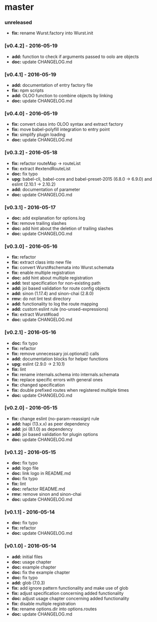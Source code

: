 # master

### unreleased
- **fix:** rename Wurst.factory into Wurst.init

### [v0.4.2] - 2016-05-19
- **add:** function to check if arguments passed to oolo are objects
- **doc:** update CHANGELOG.md

### [v0.4.1] - 2016-05-19
- **add:** documentation of entry factory file
- **fix:** npm scripts
- **add:** OLOO function to combine objects by linking
- **doc:** update CHANGELOG.md

### [v0.4.0] - 2016-05-19
- **fix:** convert class into OLOO syntax and extract factory
- **fix:** move babel-polyfill integration to entry point
- **fix:** simplify plugin loading
- **doc:** update CHANGELOG.md

### [v0.3.2] - 2016-05-18
- **fix:** refactor routeMap -> routeList
- **fix:** extract #extendRouteList
- **doc:** fix typo
- **upg:** babel-cli, babel-core and babel-preset-2015 (6.8.0 -> 6.9.0) and eslint (2.10.1 -> 2.10.2)
- **add:** documentation of parameter
- **doc:** update CHANGELOG.md

### [v0.3.1] - 2016-05-17
- **doc:** add explanation for options.log
- **fix:** remove trailing slashes
- **doc:** add hint about the deletion of trailing slashes
- **doc:** update CHANGELOG.md

### [v0.3.0] - 2016-05-16
- **fix:** refactor
- **fix:** extract class into new file
- **fix:** convert Wurst#schemata into Wurst.schemata
- **fix:** enable multiple registration
- **doc:** add hint about multiple registration
- **add:** test specification for non-existing path
- **add:** joi based validation for route config objects
- **add:** sinon (1.17.4) and sinon-chai (2.8.0)
- **rmv:** do not lint test directory
- **add:** functionality to log the route mapping
- **add:** custom eslint rule (no-unsed-expressions)
- **fix:** extract Wurst#load
- **doc:** update CHANGELOG.md

### [v0.2.1] - 2016-05-16
- **doc:** fix typo
- **fix:** refactor
- **fix:** remove unnecessary joi.optional() calls
- **add:** documentation blocks for helper functions
- **upg:** eslint (2.9.0 -> 2.10.1)
- **fix:** lint
- **fix:** rename internals.schema into internals.schemata
- **fix:** replace specific errors with general ones
- **fix:** changed specification
- **fix:** double prefixed routes when registered multiple times
- **doc:** update CHANGELOG.md

### [v0.2.0] - 2016-05-15
- **fix:** change eslint (no-param-reassign) rule
- **add:** hapi (13.x.x) as peer dependency
- **add:** joi (8.1.0) as dependency
- **add:** joi based validation for plugin options
- **doc:** update CHANGELOG.md

### [v0.1.2] - 2016-05-15
- **doc:** fix typo
- **add:** logo file
- **doc:** link logo in README.md
- **doc:** fix typo
- **fix:** lint
- **doc:** refactor README.md
- **rmv:** remove sinon and sinon-chai
- **doc:** update CHANGELOG.md

### [v0.1.1] - 2016-05-14
- **doc:** fix typo
- **fix:** refactor
- **doc:** update CHANGELOG.md

### [v0.1.0] - 2016-05-14
- **add:** initial files
- **doc:** usage chapter
- **doc:** example chapter
- **doc:** fix the example chapter
- **doc:** fix typo
- **add:** glob (7.0.3)
- **fix:** add ignore pattern functionality and make use of glob
- **fix:** adjust specification concerning added functionality
- **doc:** adjust usage chapter concerning added functionality
- **fix:** disable multiple registration
- **fix:** rename options.dir into options.routes
- **doc:** update CHANGELOG.md